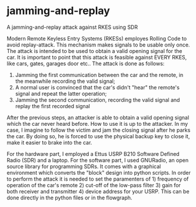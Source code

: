 # jamming-and-replay
A jamming-and-replay attack against RKES using SDR

Modern Remote Keyless Entry Systems (RKESs) employes Rolling Code to avoid replay-attack. This mechanism makes signals to be usable only once. The attack is intended to be used to obtain a valid opening signal for the car. It is important to point that this attack is feasible against EVERY RKES, like cars, gates, garages door etc.. The attack is done as follows:

1. Jamming the first communication between the car and the remote, in the meanwhile recording the valid signal;
2. A normal user is convinced that the car's didn't "hear" the remote's signal and repeat the latter operation;
3. Jamming the second communication, recording the valid signal and replay the first recorded signal

After the previous steps, an attacker is able to obtain a valid opening signal which the car never heard before. How to use it is up to the attacker. In my case, I imagine to follow the victim and jam the closing signal after he parks the car. By doing so, he is forced to use the physical backup key to close it, make it easier to brake into the car. 

For the hardware part, I employed a Ettus USRP B210 Software Defined Radio (SDR) and a laptop. For the software part, I used GNURadio, an open source library for programming SDRs. It comes with a graphical environment which converts the "block" design into python scripts. In order to perform the attack it is needed to set the paramenters of 1) frequency of operation of the car's remote 2) cut-off of the low-pass filter 3) gain for both receiver and transmitter 4) device address for your USRP. This can be done directly in the python files or in the flowgraph.
